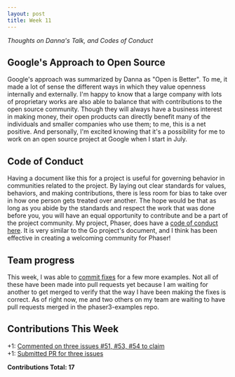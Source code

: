 ```yaml
---
layout: post
title: Week 11
---
```


_Thoughts on Danna's Talk, and Codes of Conduct_  

## Google's Approach to Open Source  

Google's approach was summarized by Danna as "Open is Better". To me, it made a lot of sense the different ways in which they value openness internally and externally. I'm happy to know that a large company with lots of proprietary works are also able to balance that with contributions to the open source community. Though they will always have a business interest in making money, their open products can directly benefit many of the individuals and smaller companies who use them; to me, this is a net positive. And personally, I'm excited knowing that it's a possibility for me to work on an open source project at Google when I start in July.


## Code of Conduct  

Having a document like this for a project is useful for governing behavior in communities related to the project. By laying out clear standards for values, behaviors, and making contributions, there is less room for bias to take over in how one person gets treated over another. The hope would be that as long as you abide by the standards and respect the work that was done before you, you will have an equal opportunity to contribute and be a part of the project community. My project, Phaser, does have a [code of conduct here](https://github.com/photonstorm/phaser/blob/master/.github/CODE_OF_CONDUCT.md). It is very similar to the Go project's document, and I think has been effective in creating a welcoming community for Phaser!


## Team progress  

This week, I was able to [commit fixes](https://github.com/nyu-ossd-s18/phaser3-examples/commits/melissa) for a few more examples. Not all of these have been made into pull requests yet because I am waiting for another to get merged to verify that the way I have been making the fixes is correct. As of right now, me and two others on my team are waiting to have pull requests merged in the phaser3-examples repo.


## Contributions This Week  

+1: [Commented on three issues #51, #53, #54 to claim](https://github.com/photonstorm/phaser3-examples/issues/54)  
+1: [Submitted PR for three issues](https://github.com/photonstorm/phaser3-examples/pull/105)

**Contributions Total: 17**  
